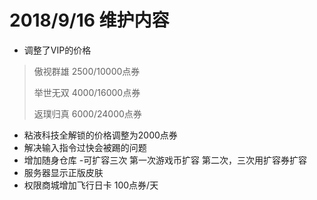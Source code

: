# 2018/9/16 维护内容

* 调整了VIP的价格

> 傲视群雄 2500/10000点券
>
> 举世无双 4000/16000点券
>
> 返璞归真 6000/24000点券

* 粘液科技全解锁的价格调整为2000点券
* 解决输入指令过快会被踢的问题
* 增加随身仓库 -可扩容三次 第一次游戏币扩容 第二次，三次用扩容券扩容
* 服务器显示正版皮肤
* 权限商城增加飞行日卡 100点券/天
